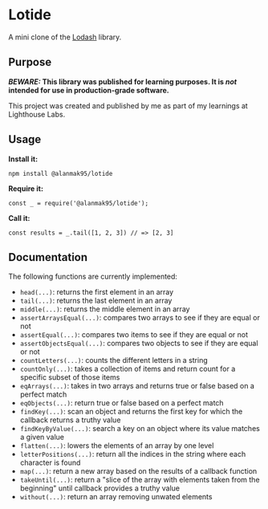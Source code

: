 # Lotide

A mini clone of the [Lodash](https://lodash.com) library.

## Purpose

**_BEWARE:_ This library was published for learning purposes. It is _not_ intended for use in production-grade software.**

This project was created and published by me as part of my learnings at Lighthouse Labs. 

## Usage

**Install it:**

`npm install @alanmak95/lotide`

**Require it:**

`const _ = require('@alanmak95/lotide');`

**Call it:**

`const results = _.tail([1, 2, 3]) // => [2, 3]`

## Documentation

The following functions are currently implemented:

* `head(...)`: returns the first element in an array
* `tail(...)`: returns the last element in an array
* `middle(...)`: returns the middle element in an array
* `assertArraysEqual(...)`: compares two arrays to see if they are equal or not
* `assertEqual(...)`: compares two items to see if they are equal or not
* `assertObjectsEqual(...)`: compares two objects to see if they are equal or not
* `countLetters(...)`: counts the different letters in a string
* `countOnly(...)`: takes a collection of items and return count for a specific subset of those items
* `eqArrays(...)`: takes in two arrays and returns true or false based on a perfect match
* `eqObjects(...)`: return true or false based on a perfect match
* `findKey(...)`: scan an object and returns the first key for which the callback returns a truthy value
* `findKeyByValue(...)`: search a key on an object where its value matches a given value
* `flatten(...)`: lowers the elements of an array by one level
* `letterPositions(...)`: return all the indices in the string where each character is found 
* `map(...)`: return a new array based on the results of a callback function
* `takeUntil(...)`: return a "slice of the array with elements taken from the beginning" until callback provides a truthy value
* `without(...)`: return an array removing unwated elements


